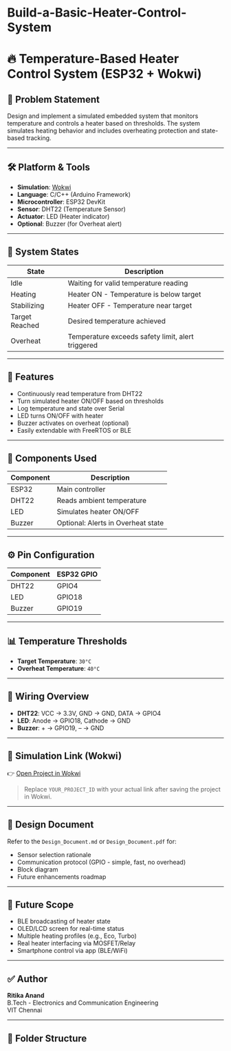 # Build-a-Basic-Heater-Control-System
# 🔥 Temperature-Based Heater Control System (ESP32 + Wokwi)

## 📌 Problem Statement

Design and implement a simulated embedded system that monitors temperature and controls a heater based on thresholds. The system simulates heating behavior and includes overheating protection and state-based tracking.

---

## 🛠️ Platform & Tools

- **Simulation**: [Wokwi](https://wokwi.com/)
- **Language**: C/C++ (Arduino Framework)
- **Microcontroller**: ESP32 DevKit
- **Sensor**: DHT22 (Temperature Sensor)
- **Actuator**: LED (Heater indicator)
- **Optional**: Buzzer (for Overheat alert)

---

## 🚦 System States

| State            | Description                                          |
|------------------|------------------------------------------------------|
| Idle             | Waiting for valid temperature reading                |
| Heating          | Heater ON - Temperature is below target              |
| Stabilizing      | Heater OFF - Temperature near target                 |
| Target Reached   | Desired temperature achieved                         |
| Overheat         | Temperature exceeds safety limit, alert triggered    |

---

## 🔁 Features

- Continuously read temperature from DHT22
- Turn simulated heater ON/OFF based on thresholds
- Log temperature and state over Serial
- LED turns ON/OFF with heater
- Buzzer activates on overheat (optional)
- Easily extendable with FreeRTOS or BLE

---

## 🧩 Components Used

| Component | Description |
|----------|-------------|
| ESP32    | Main controller |
| DHT22    | Reads ambient temperature |
| LED      | Simulates heater ON/OFF |
| Buzzer   | Optional: Alerts in Overheat state |

---

## ⚙️ Pin Configuration

| Component | ESP32 GPIO |
|-----------|-------------|
| DHT22     | GPIO4       |
| LED       | GPIO18      |
| Buzzer    | GPIO19      |

---

## 📊 Temperature Thresholds

- **Target Temperature**: `30°C`
- **Overheat Temperature**: `40°C`

---

## 🔌 Wiring Overview

- **DHT22**: VCC → 3.3V, GND → GND, DATA → GPIO4
- **LED**: Anode → GPIO18, Cathode → GND
- **Buzzer**: + → GPIO19, – → GND

---

## 🔗 Simulation Link (Wokwi)

👉 [Open Project in Wokwi](https://wokwi.com/projects/YOUR_PROJECT_ID)

> Replace `YOUR_PROJECT_ID` with your actual link after saving the project in Wokwi.

---

## 📄 Design Document

Refer to the `Design_Document.md` or `Design_Document.pdf` for:
- Sensor selection rationale
- Communication protocol (GPIO - simple, fast, no overhead)
- Block diagram
- Future enhancements roadmap

---

## 🧠 Future Scope

- BLE broadcasting of heater state
- OLED/LCD screen for real-time status
- Multiple heating profiles (e.g., Eco, Turbo)
- Real heater interfacing via MOSFET/Relay
- Smartphone control via app (BLE/WiFi)

---

## ✅ Author

**Ritika Anand**  
B.Tech - Electronics and Communication Engineering  
VIT Chennai

---

## 📁 Folder Structure

